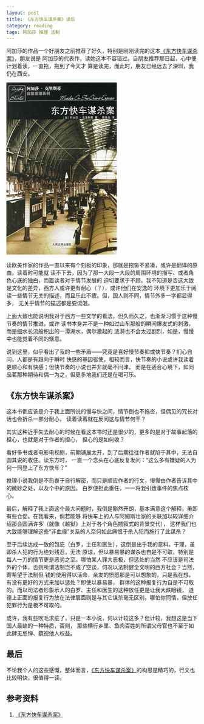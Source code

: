 ```yaml
---
layout: post
title: 《东方快车谋杀案》读后
category: reading
tags: 阿加莎 推理 法制
---
```


阿加莎的作品一个好朋友之前推荐了好久，特别是刚刚读完的这本[《东方快车谋杀案》][《东方快车谋杀案》]，朋友说是
阿加莎的代表作，读她这本不容错过。自朋友推荐那日起，心中便计划着读，一直拖，拖到了今天才
算是读完，而此时，朋友已经远去了深圳，我仍在西安。

![ajiasha](/assets/images/dongfangkuaiche.jpg)

读欧美作家的作品一直以来有个刻板的印象，那就是拖沓不紧凑，或许是翻译的原由，读着时可能就
读不下去，因为了那一大段一大段的周围环境的描写、或者角色心底的独白，而置读者对于情节发展的
迫切要求于不顾。我不知道是否这大致是文化的差异，西方人或许更有耐心（？），或许他们在安逸的
环境下更加乐于阅读一些情节无关的描述，而且乐此不疲。但，国人则不同，情节外多一字都显得多，
无关乎情节的描述都是耍流氓。

上面大致也能说明我对于西方一些文学的看法，但久而久之，也渐渐习惯于这种慢节奏的情节推进，或许
读书本身并不是一种如过山车那般的瞬间爆发式的刺激，而是细水长流般积出的一潭湖水，偶尔激起的
涟漪也不会太过剧烈，如是，慢慢中也能觉着不同的惬意。

说到这里，似乎看出了我的一些矛盾——究竟是喜好慢节奏抑或快节奏？扪心自问，人都是有趋向于瞬时
快感的基因驱使，相较而言，快节奏的小说或许我读着更顺心和有快感；但快节奏的小说也并非就毫不问津，
而是在适合心境下，如同品茗那种期待和偶一为之，但更多地我们还是在喝可乐。

## 《东方快车谋杀案》

这本书倒应该是介于我上面所说的慢与快之间，情节倒也不拖沓，但偶见的冗长对话也会折杀一部分耐心，
读着读着就在反问这与情节何干？

其实这种近乎失去耐心的时候在看这本书时还是很少的，更多的是对于故事起落的担心，也就是对于作者的担心，
担心的是如何收？

看好多书或者电影电视剧，前期铺展太开，到了后期往往作者就陷于其中，无法自圆其说的收住。读东方时，
一直一个念头在心底反复发问：“这么多有嫌疑的人为何一同登上了东方快车？”

推理小说我倒是不热衷于自行解密，而只是顺应作者的行文，慢慢由作者告诉其中的微妙之处，以及个中的原因。
白罗便担此重任，一一将我引致事件的焦点核心。

最后，解释了我上面这个最大问题时，我倒是豁然开朗，基本满意这个解释，虽即有些仓促。在我看来，倘若能够
将快车上的人与阿姆斯壮家的关联加以较详细介绍那会圆满许多（就像《越狱》上对于各个角色插叙式的背景交代），
这样我们也大致能够理解这些“非血缘”关系的人奈何如此痛恨于杀人犯而施行了此谋杀？

至于后续达成一致的包庇（白罗，主任和医生），这倒是出乎我的意料。于理，虽即杀人犯的行为绝对残忍，无法
原谅，但以暴易暴的谋杀也自是不可取，特别是每人一刀的情节更是恶劣之至。哪怕某人罪大恶极，但惩处的当然
不应该是司法外的个体，否则所谓法制岂不成了空谈，何况以法制健全文明的西方社会？当然，寄希望于法制但
钱的使用得以活命，亲友的愤怒那是可以想象的，只是我在想，有没有更好的方式来加以惩处？即使以暴易暴，
群体的这种报复行为自是不可取的。而以司法者形象示人的白罗、主任和医生的这种放任更是让我大跌眼镜，
道德上正面的报复行为放在法律层面则是与其它谋杀毫无区别，哪怕你同情，但放任犯罪行为是极不可取的。

或许，我有些吹毛求疵了，只是一本小说，何以计较这多？但计较，我想这是当下国人最缺的一种特质，否则，
那些横行乡里、鱼肉百姓的所谓父母官也不至于如此肆无忌惮、藐视他人权益。

## 最后

不论我个人的这些感慨，整体而言，[《东方快车谋杀案》][《东方快车谋杀案》]的构思是精巧的，行文也比较明快，很值得一读。


## 参考资料
1. [《东方快车谋杀案》][《东方快车谋杀案》]


[《东方快车谋杀案》]: http://book.douban.com/subject/1827374/


